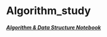 # Algorithm_study

##### [Algorithm & Data Structure Notebook](https://colab.research.google.com/drive/1Lyq31L9QgmZS2OH0I-QhixHjdPZrtriM)



